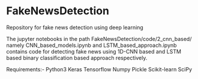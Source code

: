 # FakeNewsDetection
Repository for fake news detection using deep learning

The jupyter notebooks in the path FakeNewsDetection/code/2_cnn_based/ namely CNN_based_models.ipynb and LSTM_based_approach.ipynb contains code for detecting fake news using 1D-CNN based and LSTM based binary classification based approach respectively. 

Requirements:-
Python3
Keras
Tensorflow
Numpy
Pickle
Scikit-learn
SciPy
